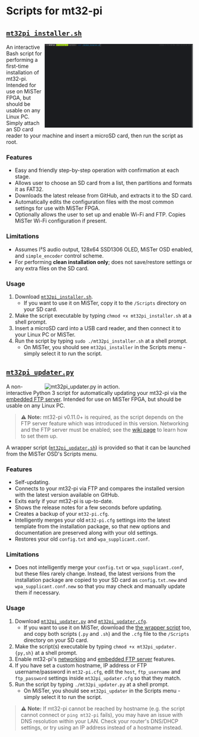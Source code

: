 # Scripts for mt32-pi

## [`mt32pi_installer.sh`]

<a href="../images/mt32pi_installer.gif?raw=1"><img title="mt32pi_installer.sh in action." width="400rem" align="right" src="../images/mt32pi_installer.gif"></a>

An interactive Bash script for performing a first-time installation of mt32-pi. Intended for use on MiSTer FPGA, but should be usable on any Linux PC. Simply attach an SD card reader to your machine and insert a microSD card, then run the script as root.

### Features

- Easy and friendly step-by-step operation with confirmation at each stage.
- Allows user to choose an SD card from a list, then partitions and formats it as FAT32.
- Downloads the latest release from GitHub, and extracts it to the SD card.
- Automatically edits the configuration files with the most common settings for use with MiSTer FPGA.
- Optionally allows the user to set up and enable Wi-Fi and FTP. Copies MiSTer Wi-Fi configuration if present.

### Limitations

- Assumes I²S audio output, 128x64 SSD1306 OLED, MiSTer OSD enabled, and `simple_encoder` control scheme.
- For performing **clean installation only**; does not save/restore settings or any extra files on the SD card.

### Usage

1. Download [`mt32pi_installer.sh`].
   - If you want to use it on MiSTer, copy it to the `/Scripts` directory on your SD card.
2. Make the script executable by typing `chmod +x mt32pi_installer.sh` at a shell prompt.
3. Insert a microSD card into a USB card reader, and then connect it to your Linux PC or MiSTer.
4. Run the script by typing `sudo ./mt32pi_installer.sh` at a shell prompt.
   - On MiSTer, you should see `mt32pi_installer` in the Scripts menu - simply select it to run the script.

## [`mt32pi_updater.py`]

<a href="../images/mt32pi_updater.gif?raw=1"><img title="mt32pi_updater.py in action." width="400rem" align="right" src="../images/mt32pi_updater.gif"></a>

A non-interactive Python 3 script for automatically updating your mt32-pi via the [embedded FTP server]. Intended for use on MiSTer FPGA, but should be usable on any Linux PC.

> ⚠️ **Note:** mt32-pi v0.11.0+ is required, as the script depends on the FTP server feature which was introduced in this version. Networking and the FTP server must be enabled; see the [wiki page][Embedded FTP server] to learn how to set them up.

A wrapper script ([`mt32pi_updater.sh`]) is provided so that it can be launched from the MiSTer OSD's Scripts menu.

### Features

- Self-updating.
- Connects to your mt32-pi via FTP and compares the installed version with the latest version available on GitHub.
- Exits early if your mt32-pi is up-to-date.
- Shows the release notes for a few seconds before updating.
- Creates a backup of your `mt32-pi.cfg`.
- Intelligently merges your old `mt32-pi.cfg` settings into the latest template from the installation package, so that new options and documentation are preserved along with your old settings.
- Restores your old `config.txt` and `wpa_supplicant.conf`.

### Limitations

- Does not intelligently merge your `config.txt` or `wpa_supplicant.conf`, but these files rarely change. Instead, the latest versions from the installation package are copied to your SD card as `config.txt.new` and `wpa_supplicant.conf.new` so that you may check and manually update them if necessary.

### Usage

1. Download [`mt32pi_updater.py`] and [`mt32pi_updater.cfg`].
   - If you want to use it on MiSTer, download the [the wrapper script][`mt32pi_updater.sh`] too, and copy both scripts (`.py` and `.sh`) and the `.cfg` file to the `/Scripts` directory on your SD card.
2. Make the script(s) executable by typing `chmod +x mt32pi_updater.{py,sh}` at a shell prompt.
3. Enable mt32-pi's [networking] and [embedded FTP server] features.
4. If you have set a custom hostname, IP address or FTP username/password in `mt32-pi.cfg`, edit the `host`, `ftp_username` and `ftp_password` settings inside `mt32pi_updater.cfg` so that they match.
5. Run the script by typing `./mt32pi_updater.py` at a shell prompt.
   - On MiSTer, you should see `mt32pi_updater` in the Scripts menu - simply select it to run the script.

> ⚠️ **Note:** If mt32-pi cannot be reached by hostname (e.g. the script cannot connect or `ping mt32-pi` fails), you may have an issue with DNS resolution within your LAN. Check your router's DNS/DHCP settings, or try using an IP address instead of a hostname instead.

[Embedded FTP server]: https://github.com/dwhinham/mt32-pi/wiki/Embedded-FTP-server
[Networking]: https://github.com/dwhinham/mt32-pi/wiki/Networking
[`mt32pi_installer.sh`]: mt32pi_installer.sh?raw=1
[`mt32pi_updater.py`]: mt32pi_updater.py?raw=1
[`mt32pi_updater.cfg`]: mt32pi_updater.cfg?raw=1
[`mt32pi_updater.sh`]: mt32pi_updater.sh?raw=1
